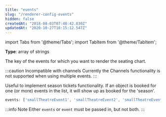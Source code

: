 ```yaml
---
title: "events"
slug: "/renderer-config-events"
hidden: false
createdAt: "2018-08-03T07:40:42.030Z"
updatedAt: "2020-10-27T18:15:12.547Z"
---
```


import Tabs from '@theme/Tabs';
import TabItem from '@theme/TabItem';

**Type**: array of strings

The key of the events for which you want to render the seating chart.

:::caution Incompatible with channels
Currently the Channels functionality is not supported when using multiple events.
:::

Useful to implement season tickets functionality. If an object is booked for one (or more) events in the list, it will show up as booked for the 'season'.


```javascript
events: ['smallTheatreEvent1', 'smallTheatreEvent2', 'smallTheatreEvent3']
```



:::info Note
Either `events` or `event` must be passed in, but not both.
:::

